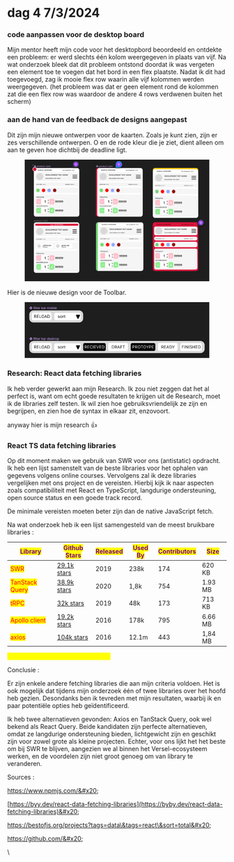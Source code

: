 # dag 4 7/3/2024

### code aanpassen voor de desktop board&#x20;

Mijn mentor heeft mijn code voor het desktopbord beoordeeld en ontdekte een probleem: er werd slechts één kolom weergegeven in plaats van vijf. Na wat onderzoek bleek dat dit probleem ontstond doordat ik was vergeten een element toe te voegen dat het bord in een flex plaatste. Nadat ik dit had toegevoegd, zag ik mooie flex row waarin alle vijf kolommen werden weergegeven. (het probleem was dat er geen element rond de kolommen zat die een flex row was waardoor de andere 4 rows verdwenen buiten het scherm)

### aan de hand van de feedback de designs aangepast

Dit zijn mijn nieuwe ontwerpen voor de kaarten. Zoals je kunt zien, zijn er zes verschillende ontwerpen. O en de rode kleur die je ziet, dient alleen om aan te geven hoe dichtbij de deadline ligt.

<figure><img src="../.gitbook/assets/image (9).png" alt=""><figcaption></figcaption></figure>

Hier is de  nieuwe design voor de Toolbar.

<figure><img src="../.gitbook/assets/image (10).png" alt=""><figcaption></figcaption></figure>

### Research: React data fetching libraries

Ik heb verder gewerkt aan mijn Research. Ik zou niet zeggen dat het al perfect is, want om echt goede resultaten te krijgen uit de Research, moet ik de libraries zelf testen. Ik wil zien hoe gebruiksvriendelijk ze zijn en begrijpen, en zien hoe de syntax in elkaar zit, enzovoort.

anyway hier is mijn research :thumbsup:

### React TS data fetching libraries&#x20;

&#x20;

Op dit moment maken we gebruik van SWR voor ons (antistatic) opdracht. Ik heb een lijst samenstelt van de beste libraries voor het ophalen van gegevens volgens online courses. Vervolgens zal ik deze libraries vergelijken met ons project en de vereisten. Hierbij kijk ik naar aspecten zoals compatibiliteit met React en TypeScript, langdurige ondersteuning, open source status en een goede track record.&#x20;

De minimale vereisten moeten beter zijn dan de native JavaScript fetch.&#x20;

Na wat onderzoek heb ik een lijst samengesteld van de meest bruikbare libraries :&#x20;

| <mark style="color:purple;">Library</mark>           | <mark style="color:purple;">Github Stars</mark>                           | <mark style="color:purple;">Released</mark>  | <mark style="color:purple;">Used By</mark>  | <mark style="color:purple;">Contributors</mark>  | <mark style="color:purple;">Size</mark>  |
| ---------------------------------------------------- | ------------------------------------------------------------------------- | -------------------------------------------- | ------------------------------------------- | ------------------------------------------------ | ---------------------------------------- |
| <mark style="color:red;">SWR</mark>                  | [29.1k stars](https://github.com/vercel/swr/stargazers)                   | 2019                                         | 238k                                        | 174                                              | 620  KB                                  |
| <mark style="color:red;">TanStack Query</mark>       | [38.9k stars](https://github.com/TanStack/query/stargazers)               | 2020                                         | 1,8k                                        | 754                                              | 1.93 MB                                  |
| <mark style="color:red;">tRPC</mark>                 | [32k stars](https://github.com/trpc/trpc/stargazers)                      | 2019                                         | 48k                                         | 173                                              | 713  KB                                  |
| <mark style="color:red;">Apollo client</mark>        | [19.2k stars](https://github.com/apollographql/apollo-client/stargazers)  | 2016                                         | 178k                                        | 795                                              | 6.66 MB                                  |
| <mark style="color:red;">axios</mark>                | [104k stars](https://github.com/axios/axios/stargazers)                   | 2016                                         | 12.1m                                       | 443                                              | 1,84 MB                                  |

&#x20;<mark style="color:yellow;">De tabel boven aan is geen ranking.</mark>

Conclusie : &#x20;

Er zijn enkele andere fetching libraries die aan mijn criteria voldoen. Het is ook mogelijk dat tijdens mijn onderzoek één of twee libraries over het hoofd heb gezien. Desondanks ben ik tevreden met mijn resultaten, waarbij ik en paar potentiële opties heb geïdentificeerd.&#x20;

Ik heb twee alternatieven gevonden: Axios en TanStack Query, ook wel bekend als React Query. Beide kandidaten zijn perfecte alternatieven, omdat ze langdurige ondersteuning bieden, lichtgewicht zijn en geschikt zijn voor zowel grote als kleine projecten. Echter, voor ons lijkt het het beste om bij SWR te blijven, aangezien we al binnen het Versel-ecosysteem werken, en de voordelen zijn niet groot genoeg om van library te veranderen.&#x20;

&#x20;

&#x20;

&#x20;

Sources :&#x20;

https://www.npmjs.com/&#x20;

[https://byy.dev/react-data-fetching-libraries](https://byby.dev/react-data-fetching-libraries)&#x20;

https://bestofjs.org/projects?tags=data\&tags=react\&sort=total&#x20;

https://github.com/&#x20;

\
